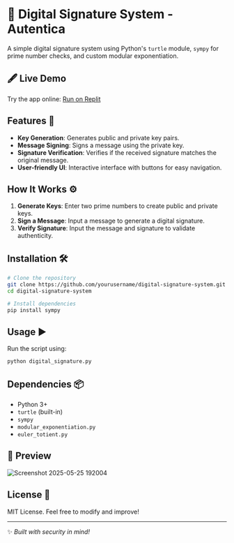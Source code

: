 # 🔐 Digital Signature System - Autentica

A simple digital signature system using Python's `turtle` module, `sympy` for prime number checks, and custom modular exponentiation.

## 🖋️ Live Demo
Try the app online: [Run on Replit](https://replit.com/@antonyjacob817/Autentica)

## Features 🚀
- **Key Generation**: Generates public and private key pairs.
- **Message Signing**: Signs a message using the private key.
- **Signature Verification**: Verifies if the received signature matches the original message.
- **User-friendly UI**: Interactive interface with buttons for easy navigation.

## How It Works ⚙️
1. **Generate Keys**: Enter two prime numbers to create public and private keys.
2. **Sign a Message**: Input a message to generate a digital signature.
3. **Verify Signature**: Input the message and signature to validate authenticity.

## Installation 🛠️
```sh
# Clone the repository
git clone https://github.com/yourusername/digital-signature-system.git
cd digital-signature-system

# Install dependencies
pip install sympy
```

## Usage ▶️
Run the script using:
```sh
python digital_signature.py
```

## Dependencies 📦
- Python 3+
- `turtle` (built-in)
- `sympy`
- `modular_exponentiation.py`
- `euler_totient.py`

## 📸 Preview
![Screenshot 2025-05-25 192004](https://github.com/user-attachments/assets/73e8613f-dc9e-40f9-8ca8-29ec849fec88)


## License 📜
MIT License. Feel free to modify and improve!

---

✨ *Built with security in mind!*

